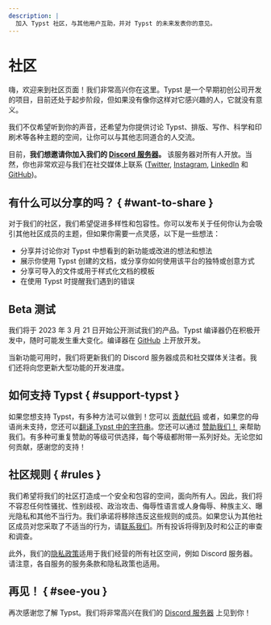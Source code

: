 ```yaml
---
description: |
  加入 Typst 社区，与其他用户互助，并对 Typst 的未来发表你的意见。
---
```


# 社区
嗨，欢迎来到社区页面！我们非常高兴你在这里。Typst 是一个早期初创公司开发的项目，目前还处于起步阶段，但如果没有像你这样对它感兴趣的人，它就没有意义。

我们不仅希望听到你的声音，还希望为你提供讨论 Typst、排版、写作、科学和印刷术等各种主题的空间，让你可以与其他志同道合的人交流。

目前，**我们想邀请你加入我们的 [Discord 服务器](https://discord.gg/2uDybryKPe)。** 该服务器对所有人开放。当然，你也非常欢迎与我们在社交媒体上联系
([Twitter](https://twitter.com/typstapp/),
[Instagram](https://instagram.com/typstapp/),
[LinkedIn](https://linkedin.com/company/typst) 和
[GitHub](https://github.com/typst))。

## 有什么可以分享的吗？ { #want-to-share }
对于我们的社区，我们希望促进多样性和包容性。你可以发布关于任何你认为会吸引其他社区成员的主题，但如果你需要一点灵感，以下是一些想法：

- 分享并讨论你对 Typst 中想看到的新功能或改进的想法和想法
- 展示你使用 Typst 创建的文档，或分享你如何使用该平台的独特或创意方式
- 分享可导入的文件或用于样式化文档的模板
- 在使用 Typst 时提醒我们遇到的错误

## Beta 测试
我们将于 2023 年 3 月 21 日开始公开测试我们的产品。Typst 编译器仍在积极开发中，随时可能发生重大变化。编译器在 [GitHub](https://github.com/typst/typst) 上开放开发。

当新功能可用时，我们将更新我们的 Discord 服务器成员和社交媒体关注者。我们还将向您更新大型功能的开发进度。

## 如何支持 Typst { #support-typst }
如果您想支持 Typst，有多种方法可以做到！您可以 [贡献代码](https://github.com/typst/typst) 或者，如果您的母语尚未支持，您还可以[翻译 Typst 中的字符串](https://github.com/search?q=repo%3Atypst%2Ftypst+impl+LocalName+for&type=code)。您还可以通过 [赞助我们！](https://github.com/sponsors/typst) 来帮助我们。有多种可重复赞助的等级可供选择，每个等级都附带一系列好处。无论您如何贡献，感谢您的支持！

## 社区规则 { #rules }
我们希望将我们的社区打造成一个安全和包容的空间，面向所有人。因此，我们将不容忍任何性骚扰、性别歧视、政治攻击、侮辱性语言或人身侮辱、种族主义、曝光隐私和其他不当行为。我们承诺将移除违反这些规则的成员。如果您认为其他社区成员对您采取了不适当的行为，请[联系我们](https://typst.app/contact/)。所有投诉将得到及时和公正的审查和调查。

此外，我们的[隐私政策](https://typst.app/privacy/)适用于我们经营的所有社区空间，例如 Discord 服务器。请注意，各自服务的服务条款和隐私政策也适用。

## 再见！ { #see-you }
再次感谢您了解 Typst。我们将非常高兴在我们的 [Discord 服务器](https://discord.gg/2uDybryKPe) 上见到你！
